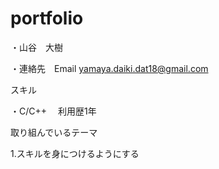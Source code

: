 # portfolio
・山谷　大樹

・連絡先　Email yamaya.daiki.dat18@gmail.com

スキル

・C/C++
  　利用歴1年
  
 取り組んでいるテーマ
 
  1.スキルを身につけるようにする
  
